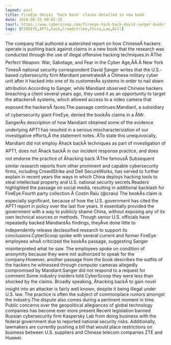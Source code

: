 ```yaml
---
layout: post
title: FireEye denies 'hack back' claims detailed in new book
date: 2018-06-25 00:02:15
tourl: https://www.cyberscoop.com/fireeye-hack-back-david-sanger-book/?category_news=technology
tags: [FIREEYE,APT1,hack,Crowdstrike,China,Law,Bill]
---
```

The company that authored a watershed report on how ChineseÂ hackers operate is pushing back against claims in a new book that the research was conducted through the use of illegal offensive hacking techniques.In ÂThe Perfect Weapon: War, Sabotage, and Fear in the Cyber Age,ÂÂ Â New York TimesÂ national security correspondent David Sanger writes that the U.S.-based cybersecurity firm Mandiant penetratedÂ a Chinese military cyber unit after it hacked into one of its customerÂs systems in order to nail down attribution.According to Sanger, while Mandiant observed Chinese hackers breaching a client several years ago, they used it as an opportunity to target the attackersÂ systems, which allowed access to a video camera that exposed the hackersÂ faces:The passage continues:Mandiant, a subsidiary of cybersecurity giant FireEye, denied the bookÂs claims in a ÂMr. SangerÂs description of how Mandiant obtained some of the evidence underlying APT1 has resulted in a serious mischaracterization of our investigative efforts,Â the statement notes. ÂTo state this unequivocally, Mandiant did not employ Âhack backÂ techniques as part of investigation of APT1, does not Âhack backÂ in our incident response practice, and does not endorse the practice of Âhacking back.'ÂThe famousÂ Subsequent similar research reports from other prominent and capable cybersecurity firms, including CrowdStrike and Dell SecureWorks, has served to further explain in recent years the ways in which China deploys hacking tools to steal intellectual property and U.S. national security secrets.Readers highlighted the passage on social media, resulting in additional backlash for FireEye.Fourth party collection Â Costin Raiu (@craiu) The bookÂs claim is especially significant, because of how the U.S. government has cited the APT1 report in policy over the last five years. It essentially provided the government with a way to publicly shame China, without exposing any of its own technical sources or methods. Though senior U.S. officials have repeatedly backed MandiantÂs findings, theyÂve done little to independently release declassified research to support its conclusions.CyberScoop spoke with several current and former FireEye employees whoÂ criticized the bookÂs passage, suggesting Sanger misinterpreted what he saw. The employees spoke on condition of anonymity because they were not authorized to speak for the company.However, another passage from the book describes the outfits of the hackers he witnessed through computer cameras allegedly compromised by Mandiant:Sanger did not respond to a request for comment.Some industry insiders told CyberScoop they were less than shocked by the claims. Broadly speaking, Âhacking backÂ to gain novel insight into an attacker is fairly well known, despite it being illegal under U.S. law. The practice is often the subject of commonplace rumors amongst the industry.The dispute also comes during a pertinent moment in time. Public concerns over the geopolitical allegiances of global technology companies has become ever more present.Recent legislation banned Russian cybersecurity firm Kaspersky Lab from doing business with the federal government due to reported national security risks. Additionally, lawmakers are currently pushing a bill that would place restrictions on business between U.S. suppliers and Chinese telecom companies ZTE and Huawei.